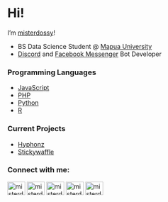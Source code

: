 # Hi!
I’m [misterdossy](https://github.com/m8eee/m8eee)!
- BS Data Science Student @ [Mapua University](https://www.mapua.edu.ph/)
- [Discord](https://discord.com) and [Facebook Messenger](https://www.messenger.com) Bot Developer

### Programming Languages
- [JavaScript](https://developer.mozilla.org/en-US/docs/Web/JavaScript)
- [PHP](https://www.php.net/manual/en/intro-whatis.php)
- [Python](https://www.python.org/doc/essays/blurb/)
- [R](https://www.r-project.org/about.html)

### Current Projects
- [Hyphonz](https://github.com/hyphonz-bots)
- [Stickywaffle](https://stickywaffle.herokuapp.com/)

### Connect with me:

<a href="https://twitter.com/misterdossy" target="blank"><img align="center" src="https://cdn.jsdelivr.net/npm/simple-icons@3.0.1/icons/twitter.svg" alt="misterdossy" height="30" width="40" /></a>
<a href="https://linkedin.com/in/karl-aldous-banaag-4a2864209" target="blank"><img align="center" src="https://cdn.jsdelivr.net/npm/simple-icons@3.0.1/icons/linkedin.svg" alt="misterdossy" height="30" width="40" /></a>
<a href="https://www.instagram.com/misterdossy/" target="blank"><img align="center" src="https://cdn.jsdelivr.net/npm/simple-icons@3.0.1/icons/instagram.svg" alt="misterdossy" height="30" width="40" /></a>
<a href="https://www.youtube.com/channel/UCp5El25jQnoGstaB_BetDRA" target="blank"><img align="center" src="https://cdn.jsdelivr.net/npm/simple-icons@3.0.1/icons/youtube.svg" alt="misterdossy" height="30" width="40" /></a>
<a href="https://www.tiktok.com/@misterdossy" target="blank"><img align="center" src="https://cdn.jsdelivr.net/npm/simple-icons@3.0.1/icons/tiktok.svg" alt="misterdossy" height="30" width="40" /></a>
